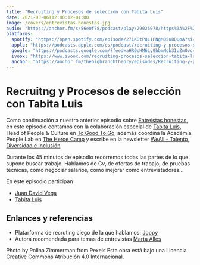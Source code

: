 ```yaml
---
title: "Recruiting y Procesos de selección con Tabita Luis"
date: 2021-03-06T12:00:12+01:00
image: /covers/entrevistas-honestas.jpg
audio: "https://anchor.fm/s/56e0f78/podcast/play/29025078/https%3A%2F%2Fd3ctxlq1ktw2nl.cloudfront.net%2Fstaging%2F2021-2-15%2Fb1823012-05f1-8b75-9a21-5eed0d7106de.mp3"
platforms:
  spotify: "https://open.spotify.com/episode/27LKGtP8L1PNgM05uBDUoA?si=c-Wn5_PVRMmhSaBp-3WcyQ"
  apple: "https://podcasts.apple.com/es/podcast/recruiting-y-procesos-de-selecci%C3%B3n-con-tabita-luis/id1511403790?i=1000513094698"
  google: "https://podcasts.google.com/?feed=aHR0cHM6Ly9hbmNob3IuZm0vcy81NmUwZjc4L3BvZGNhc3QvcnNz&ep=14&episode=YmMyYzZjZjEtNGM1OS00ZDUzLThjYzgtMzc3ZWQ0NjRjZGU1"
  ivoox: "https://www.ivoox.com/recruiting-procesos-seleccion-tabita-luis-audios-mp3_rf_66834174_1.html"
  anchor: "https://anchor.fm/thebigbranchtheory/episodes/Recruiting-y-procesos-de-seleccin-con-Tabita-Luis-esk9bm"
---
```


# Recruitng y Procesos de selección con Tabita Luis

Como continuación a nuestro anterior episodio sobre [Entreistas honestas](https://thebigbranchtheory.dev/post/entreistas-honestas/), en este episodio contamos con la colaboración especial de [Tabita Luis](https://www.linkedin.com/in/tabitaluis/), Head of People & Culture en [To Good To Go](https://toogoodtogo.org/en), además coordina la Académia People Lab en [The Heroe Camp](https://theherocamp.com/people-culture-manager/) y escribe en la newsletter [WeAll - Talento, Diversidad e Inclusión](https://www.subscribepage.com/weallnuestramision)

Durante los  45 minutos de episodio recorremos todas las partes de lo que supone buscar trabajo. Hablamos de Cv, de ofertas de trabajo, de pruebas técnicas, como negociar salarios, como mejorar como entrevistadores...

En este episodio participan
- [Juan David Vega](https://twitter.com/juandvegarguez)
- [Tabita Luis](https://www.linkedin.com/in/tabitaluis/)

## Enlances y referencias

- Platarforma de recruting ciego de la que hablamos: [Joppy](https://joppy.me)
- Autora recomendada para temas de entrevistas [Marta Alles](https://es.wikipedia.org/wiki/Martha_Alles)



Photo by Polina Zimmerman from Pexels
Esta obra está bajo una Licencia Creative Commons Atribución 4.0 Internacional.
